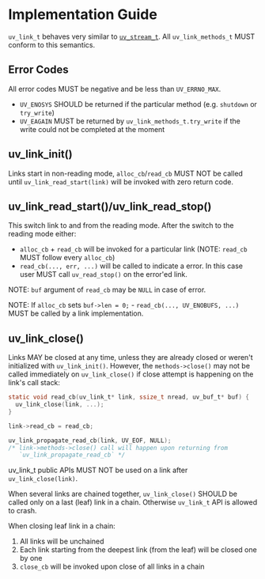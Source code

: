 # Implementation Guide

`uv_link_t` behaves very similar to [`uv_stream_t`][0]. All `uv_link_methods_t`
MUST conform to this semantics.

## Error Codes

All error codes MUST be negative and be less than `UV_ERRNO_MAX`.

* `UV_ENOSYS` SHOULD be returned if the particular method (e.g. `shutdown` or
  `try_write`)
* `UV_EAGAIN` MUST be returned by `uv_link_methods_t.try_write` if the write
  could not be completed at the moment

## uv_link_init()

Links start in non-reading mode, `alloc_cb`/`read_cb` MUST NOT be called until
`uv_link_read_start(link)` will be invoked with zero return code.

## uv_link_read_start()/uv_link_read_stop()

This switch link to and from the reading mode. After the switch to the reading
mode either:

* `alloc_cb` + `read_cb` will be invoked for a particular link (NOTE: `read_cb`
  MUST follow every `alloc_cb`)
* `read_cb(..., err, ...)` will be called to indicate a error. In this case user
  MUST call `uv_read_stop()` on the error'ed link.

NOTE: `buf` argument of `read_cb` may be `NULL` in case of error.

NOTE: If `alloc_cb` sets `buf->len = 0;` - `read_cb(..., UV_ENOBUFS, ...)` MUST
be called by a link implementation.

## uv_link_close()

Links MAY be closed at any time, unless they are already closed or weren't
initialized with `uv_link_init()`. However, the `methods->close()` may not be
called immediately on `uv_link_close()` if close attempt is happening on the
link's call stack:

```c
static void read_cb(uv_link_t* link, ssize_t nread, uv_buf_t* buf) {
  uv_link_close(link, ...);
}

link->read_cb = read_cb;

uv_link_propagate_read_cb(link, UV_EOF, NULL);
/* link->methods->close() call will happen upon returning from
   `uv_link_propagate_read_cb` */
```

uv_link_t public APIs MUST NOT be used on a link after `uv_link_close(link)`.

When several links are chained together, `uv_link_close()` SHOULD be called only
on a last (leaf) link in a chain. Otherwise `uv_link_t` API is allowed to crash.

When closing leaf link in a chain:

1. All links will be unchained
2. Each link starting from the deepest link (from the leaf) will be closed one
   by one
3. `close_cb` will be invoked upon close of all links in a chain

[0]: http://docs.libuv.org/en/v1.x/stream.html
